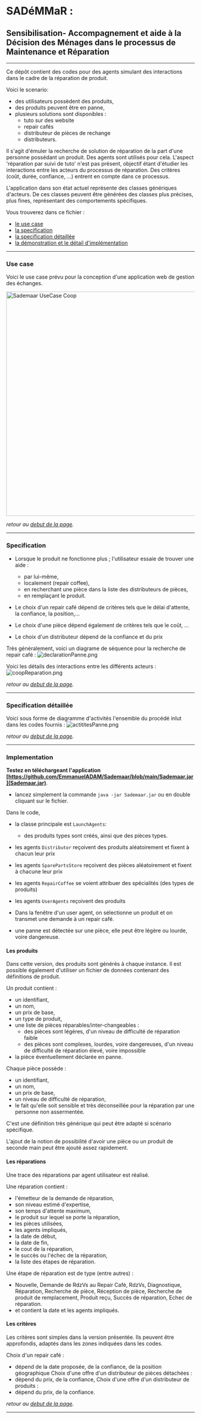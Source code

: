 <meta name="description" content="Programming multi-agent in Java : use of an updated version of the Jade 
platform. Materials for Jade Tutorial : communication, protocols, votes, services, behaviors, ..." />

# SADéMMaR : <a name="top"></a>
## Sensibilisation- Accompagnement et aide à la Décision des Ménages dans le processus de Maintenance et Réparation

----
Ce dépôt contient des codes pour des agents simulant des interactions dans le cadre de la réparation de produit.


Voici le scenario:
 - des utilisateurs possèdent des produits,
 - des produits peuvent être en panne,
 - plusieurs solutions sont disponibles :
   - tuto sur des website
   - repair cafés
   - distributeur de pièces de rechange
   - distributeurs.

Il s'agit d'émuler la recherche de solution de réparation de la part d'une personne possédant un produit.
Des agents sont utilisés pour cela. 
L'aspect 'réparation par suivi de tuto' n'est pas présent, objectif étant d'étudier les interactions entre les acteurs du processus de réparation.
Des critères (coût, durée, confiance, ...) entrent en compte dans ce processus.

L'application dans son état actuel représente des classes génériques d'acteurs. 
De ces classes peuvent être générées des classes plus précises, plus fines, représentant des comportements spécifiques.

Vous trouverez dans ce fichier : 
- [le use case](#usecase)
- [la specification](#specification)
- [la specification détaillée](#specificationdetaillee)
- [la démonstration et le détail d'implémentation](#implementation)

---
### Use case<a name="usecase"></a>
Voici le use case prévu pour la conception d'une application web de gestion des échanges.

<img src="SademarUseCaseCoop.svg" alt="Sademaar UseCase Coop" width="600"/>

*retour au [debut de la page](#top).*

---
### Specification<a name="specification"></a>

- Lorsque le produit ne fonctionne plus ; l'utilisateur essaie de trouver une aide : 
  - par lui-même, 
  - localement (repair coffee), 
  - en recherchant une pièce dans la liste des distributeurs de pièces, 
  - en remplaçant le produit.

- Le choix d'un repair café dépend de critères tels que le délai d'attente, la confiance, la position,...
- Le choix d'une pièce dépend également de critères tels que le coût, ...
- Le choix d'un distributeur dépend de la confiance et du prix

Très généralement, voici un diagrame de séquence pour la recherche de repair café : 
![declarationPanne.png](declarationPanne.png)

Voici les détails des interactions entre les différents acteurs : 
![coopReparation.png](coopReparation.png)

*retour au [debut de la page](#top).*

---
### Specification détaillée<a name="specificationdetaillee"></a>

Voici sous forme de diagramme d'activités l'ensemble du procédé inlut dans les codes fournis : 
![actititesPanne.png](actititesPanne.png)

*retour au [debut de la page](#top).*

---
### Implementation<a name="implementation"></a>

**Testez en téléchargeant l'application [https://github.com/EmmanuelADAM/Sademaar/blob/main/Sademaar.jar](Sademaar.jar)**.
  - lancez simplement la commande `java -jar Sademaar.jar` ou en double cliquant sur le fichier.

Dans le code, 
- la classe principale est `LaunchAgents`:
  - des produits types sont créés, ainsi que des pièces types.
- les agents `Distributor` reçoivent des produits aléatoirement et fixent à chacun leur prix
- les agents `SparePartsStore` reçoivent des pièces aléatoirement et fixent à chacune leur prix
- les agents `RepairCoffee` se voient attribuer des spécialités (des types de produits)
- les agents `UserAgents` reçoivent des produits

- Dans la fenêtre d'un user agent, on sélectionne un produit et on transmet une demande à un repair café.
- une panne est détectée sur une pièce, elle peut être légère ou lourde, voire dangereuse. 

#### Les produits
Dans cette version, des produits sont générés à chaque instance. 
Il est possible également d'utiliser un fichier de données contenant des définitions de produit.

Un produit contient : 
- un identifiant,
- un nom,
- un prix de base,
- un type de produit,
- une liste de pièces réparables/inter-changeables :
  - des pièces sont légères, d'un niveau de difficulté de réparation faible
  - des pièces sont complexes, lourdes, voire dangereuses, d'un niveau de difficulté de réparation élevé, voire impossible
- la pièce éventuellement déclarée en panne.

Chaque pièce possède :
- un identifiant,
- un nom,
- un prix de base,
- un niveau de difficulté de réparation,
- le fait qu'elle soit sensible et très déconseillée pour la réparation par une personne non assermentée.

C'est une définition très générique qui peut être adapté si scénario spécifique.

L'ajout de la notion de possibilité d'avoir une pièce ou un produit de seconde main peut être ajouté assez rapidement. 

#### Les réparations
Une trace des réparations par agent utilisateur est réalisé.

Une réparation contient :
- l'émetteur de la demande de réparation,
- son niveau estimé d'expertise,
- son temps d'attente maximum,
- le produit sur lequel se porte la réparation,
- les pièces utilisées,
- les agents impliqués,
- la date de début,
- la date de fin,
- le cout de la réparation,
- le succès ou l'échec de la réparation,
- la liste des étapes de réparation.

Une étape de réparation est de type (entre autres) : 
- Nouvelle, Demande de RdzVs au Repair Café, RdzVs, Diagnostique, Réparation, Recherche de pièce, Réception de pièce, Recherche de produit de remplacement, Produit reçu, Succès de réparation, Echec de réparation.
- et contient la date et les agents impliqués. 

#### Les critères
Les critères sont simples dans la version présentée. Ils peuvent être approfondis, adaptés dans les zones indiquées dans les codes. 

Choix d'un repair café : 
- dépend de la date proposée, de la confiance, de la position géographique
Choix d'une offre d'un distributeur de pièces détachées :
- dépend du prix, de la confiance,
Choix d'une offre d'un distributeur de produits :
- dépend du prix, de la confiance.

*retour au [debut de la page](#top).*

---
